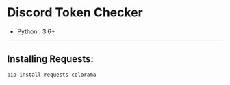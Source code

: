 # Discord Token Checker
* Python : 3.6+
***
## Installing Requests:
```
pip install requests colorama
```
